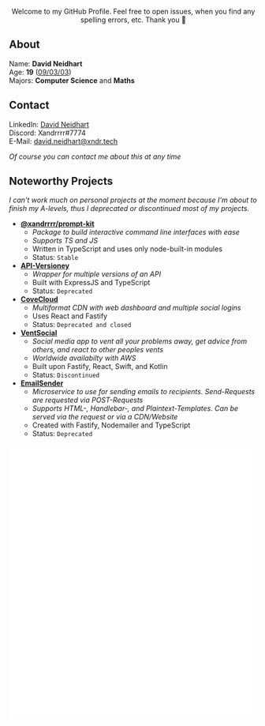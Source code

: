 <p align="center">Welcome to my GitHub Profile. Feel free to open issues, when you find any spelling errors, etc. Thank you 🙏</p>

## About

Name: **David Neidhart**</br>
Age: **19** ([09/03/03](## "MM/DD/YYYY"))</br>
Majors: **Computer Science** and **Maths**</br>

## Contact

LinkedIn: [David Neidhart](https://www.linkedin.com/in/david-neidhart-614180201/)</br>
Discord: Xandrrrr#7774</br>
E-Mail: [david.neidhart@xndr.tech](mailto:david.neidhart@xndr.tech)

*Of course you can contact me about this at any time*

## Noteworthy Projects

*I can't work much on personal projects at the moment because I'm about to finish my A-levels, thus I deprecated or discontinued most of my projects.*

- **[@xandrrrr/prompt-kit](https://www.npmjs.com/package/@xandrrrr/prompt-kit "Package to build interactive CLIs")**
  - *Package to build interactive command line interfaces with ease*
  - *Supports TS and JS*
  - Written in TypeScript and uses only node-built-in modules
  - Status: `Stable`
- **[API-Versioney](## "Automatic deployment of API versions")**
  - *Wrapper for multiple versions of an API*
  - Built with ExpressJS and TypeScript
  - Status: `Deprecated`
- **[CoveCloud](https://covecloud.app "Multiformat CDN")**
  - *Multiformat CDN with web dashboard and multiple social logins*
  - Uses React and Fastify
  - Status: `Deprecated and closed`
- **[VentSocial](## "Social media app")**
  - *Social media app to vent all your problems away, get advice from others, and react to other peoples vents*
  - *Worldwide availabilty with AWS*
  - Built upon Fastify, React, Swift, and Kotlin
  - Status: `Discontinued`
- **[EmailSender](https://github.com/Xander1233/EmailSender "Email sending microservice")**
  - *Microservice to use for sending emails to recipients. Send-Requests are requested via POST-Requests*
  - *Supports HTML-, Handlebar-, and Plaintext-Templates. Can be served via the request or via a CDN/Website*
  - Created with Fastify, Nodemailer and TypeScript
  - Status: `Deprecated`

![Metrics](https://github.com/Xander1233/Xander1233/blob/master/github-metrics.svg)
